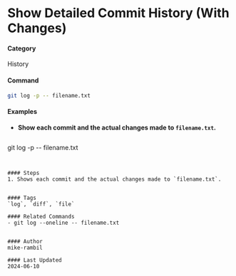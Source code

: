 # Show Detailed Commit History (With Changes)


#### Category
History

#### Command
```sh
git log -p -- filename.txt
```

#### Examples
- **Show each commit and the actual changes made to `filename.txt`.**

  ```sh
git log -p -- filename.txt
```


#### Steps
1. Shows each commit and the actual changes made to `filename.txt`.


#### Tags
`log`, `diff`, `file`

#### Related Commands
- git log --oneline -- filename.txt


#### Author
mike-rambil

#### Last Updated
2024-06-10
